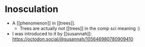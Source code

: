 # Inosculation

- A [[phenomenon]] in [[trees]].
  - Trees are actually not [[trees]] in the comp sci meaning :)
- I was introduced to it by [[susannah]]: https://octodon.social/@susannah/105646980780909410

